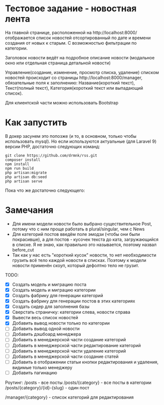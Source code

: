 # Тестовое задание - новостная лента

На главной странице, расположенной на http://localhost:8000/ отображается список новостей отсортированный по дате и времени создания от новых к старым. С возможностью фильтрации по категории.

Заголовок новости ведёт на подробное описание новости (модальное окно или отдельная страница детальной новости)

Управление(создание, изменение, просмотр списка, удаление) списком новостей происходит со страницы http://localhost:8000/manager, обязательные поля к заполнению: Название(короткий текст), Текст(полный текст), Категория(короткий текст или выпадающий список).

Для клиентской части можно использовать Bootstrap

# Как запустить

В докер засунем это попозже (и то, в основном, только чтобы использовать mysql). Но если используются актуальные (для Laravel 9) версии PHP, достаточно следующих команд:

```
git clone https://github.com/drmnk/rss.git
composer install
npm install
npm run build
php artisan:migrate
php artisan db:seed
php artisan serve
```

Пока что же достаточно следующего:

# Замечания

-   Для имени модели новости было выбрано существительное Post, потому что с ним проще работать в plural/singular, чем с News
-   Для категорий постов введём поле эмодзи (чтобы они были покрасивше), а для постов - кусочек текста до ката, загружающийся в списке. Я не знаю, как правильно это называется, поэтому назвал before_cut
-   Так как у нас есть "короткий кусок" новости, то нет необходимости грузить всё тело каждой новости в списках. Поэтому к модели новости применён скоуп, который дефолтно тело не грузит.

TODO:

-   [x] Создать модель и миграцию поста
-   [x] Создать модель и миграцию категории
-   [x] Создать фабрику для генерации категорий
-   [x] Создать фабрику для генерации постов в этих категориях
-   [x] Создать сидер для заполнения базы
-   [x] Сверстать страничку: категории слева, новости справа
-   [x] Вывести весь список новостей
-   [x] Добавить вывод новости только по категории
-   [ ] Добавить вывод одной новости
-   [ ] Добавить дэшбоард менеджера
-   [ ] Добавить в менеджерской части создание категорий
-   [ ] Добавить в менеджерской части редактирование категорий
-   [ ] Добавить в менеджерской части удаление категорий
-   [ ] Добавить в менеджерской части создание статей
-   [ ] Добавить в отображении статьи кнопки редактирования и удаления, видимые только менеджеру
-   [ ] Добавить пагинацию

Роутинг:
/posts - все посты
/posts/{category} - все посты в категории
/posts/{category}/{id}-{slug} - один пост

/manager/{category} - список категорий для редактирования
